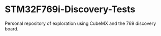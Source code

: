 # STM32F769i-Discovery-Tests
Personal repository of exploration using CubeMX and the 769 discovery board. 
